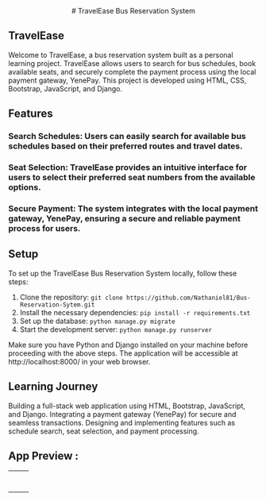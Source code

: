 <div align="center">
# TravelEase Bus Reservation System
</div>

## **TravelEase**

Welcome to TravelEase, a bus reservation system built as a personal learning project. TravelEase allows users to search for bus schedules, book available seats, and securely complete the payment process using the local payment gateway, YenePay. This project is developed using HTML, CSS, Bootstrap, JavaScript, and Django.

## **Features**

### Search Schedules: Users can easily search for available bus schedules based on their preferred routes and travel dates.

### Seat Selection: TravelEase provides an intuitive interface for users to select their preferred seat numbers from the available options.

### Secure Payment: The system integrates with the local payment gateway, YenePay, ensuring a secure and reliable payment process for users.

## **Setup**

To set up the TravelEase Bus Reservation System locally, follow these steps:

1. Clone the repository: `git clone https://github.com/Nathaniel81/Bus-Reservation-Sytem.git`
2. Install the necessary dependencies: `pip install -r requirements.txt`
3. Set up the database: `python manage.py migrate`
4. Start the development server: `python manage.py runserver`

Make sure you have Python and Django installed on your machine before proceeding with the above steps.
The application will be accessible at http://localhost:8000/ in your web browser.

## **Learning Journey**

Building a full-stack web application using HTML, Bootstrap, JavaScript, and Django.
Integrating a payment gateway (YenePay) for secure and seamless transactions.
Designing and implementing features such as schedule search, seat selection, and payment processing.

## **App Preview** :

<table width="100%"> 
<tr>
<td width="50%">      
&nbsp; 
<br>
<p align="center">
  
</p>
<img src="">
</td> 
<td width="50%">
<br>
<p align="center">
  
</p>
<img src="">  
</td>
</table>
